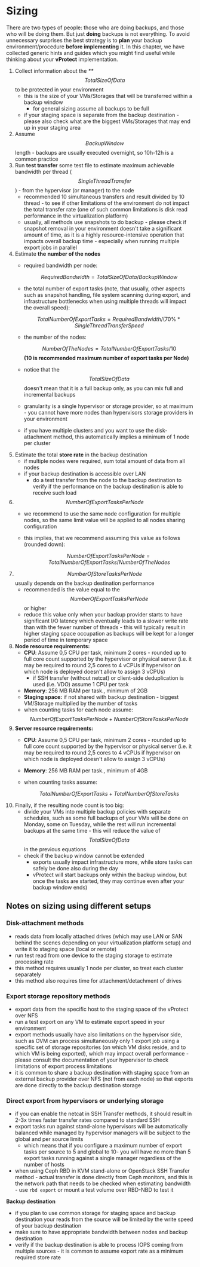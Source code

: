 # Sizing

There are two types of people: those who are doing backups, and those who will be doing them. But just **doing** backups is not everything. To avoid unnecessary surprises the best strategy is to **plan** your backup environment/procedure **before implementing** it. In this chapter, we have collected generic hints and guides which you might find useful while thinking about your **vProtect** implementation.

1. Collect information about the _\*\*_$$TotalSizeOfData$$ to be protected in your environment
   * this is the size of your VMs/Storages that will be transferred within a backup window
     * for general sizing assume all backups to be full
   * if your staging space is separate from the backup destination - please also check what are the biggest VMs/Storages that may end up in your staging area 
2. Assume $$BackupWindow$$ length - backups are usually executed overnight, so 10h-12h is a common practice
3. Run **test transfer** some test file to estimate maximum achievable bandwidth per thread  \($$SingleThreadTransfer$$\) - from the hypervisor \(or manager\) to the node
   * recommended 10 simultaneous transfers and result divided by 10 thread - to see if other limitations of the environment do not impact the total transfer rate \(one of such common limitations is disk read performance in the virtualization platform\)
   * usually, all methods use snapshots to do backup - please check if snapshot removal in your environment doesn't take a significant amount of time, as it is a highly resource-intensive operation that impacts overall backup time - especially when running multiple export jobs in parallel
4. Estimate **the** **number of the nodes**
   * required bandwidth per node:

     $$RequiredBandwidth=TotalSizeOfData / BackupWindow$$

   * the total number of export tasks \(note, that usually, other aspects such as snapshot handling, file system scanning during export, and infrastructure bottlenecks when using multiple threads will impact the overall speed\):

     $$TotalNumberOfExportTasks = RequiredBandwidth/(70\%*SingleThreadTransferSpeed$$

   * the number of the nodes:

     $$NumberOfTheNodes=TotalNumberOfExportTasks/10$$ **\(10 is recommended maximum number of export tasks per Node\)**

   * notice that the $$TotalSizeOfData$$ doesn't mean that it is a full backup only, as you can mix full and incremental backups
   * granularity is a single hypervisor or storage provider, so at maximum - you cannot have more nodes than hypervisors storage providers in your environment
   * if you have multiple clusters and you want to use the disk-attachment method, this automatically implies a minimum of 1 node per cluster
5. Estimate the total **store rate** in the backup destination
   * if multiple nodes were required, sum total amount of data from all nodes
   * if your backup destination is accessible over LAN
     * do a test transfer from the node to the backup destination to verify if the performance on the backup destination is able to receive such load
6. $$NumberOfExportTasksPerNode$$
   * we recommend to use the same node configuration for multiple nodes, so the same limit value will be applied to all nodes sharing configuration
   * this implies, that we recommend assuming this value as follows \(rounded down\):

     $$NumberOfExportTasksPerNode=TotalNumberOfExportTasks/NumberOfTheNodes$$
7. $$NumberOfStoreTasksPerNode$$ usually depends on the backup destination performance
   * recommended is the value equal to the $$NumberOfExportTasksPerNode$$ or higher
   * reduce this value only when your backup provider starts to have significant I/O latency which eventually leads to a slower write rate than with the fewer number of threads - this will typically result in higher staging space occupation as backups will be kept for a longer period of time in temporary space
8. **Node resource requirements:**
   * **CPU**: Assume 0,5 CPU per task, minimum 2 cores - rounded up to full core count supported by the hypervisor or physical server \(i.e. it may be required to round 2,5 cores to 4 vCPUs if hypervisor on which node is deployed doesn't allow to assign 3 vCPUs\)
     * if SSH transfer \(without netcat\) or client-side deduplication is used \(i.e. VDO\) assume 1 CPU per task
   * **Memory**: 256 MB RAM per task., minimum of 2GB
   * **Staging space:** if not shared with backup destination - biggest VM/Storage multiplied by the number of tasks
   * when counting tasks for each node assume:$$NumberOfExportTasksPerNode+NumberOfStoreTasksPerNode$$ 
9. **Server resource requirements:**
   * **CPU**: Assume 0,5 CPU per task, minimum 2 cores - rounded up to full core count supported by the hypervisor or physical server \(i.e. it may be required to round 2,5 cores to 4 vCPUs if hypervisor on which node is deployed doesn't allow to assign 3 vCPUs\)
   * **Memory**: 256 MB RAM per task., minimum of 4GB
   * when counting tasks assume:

     $$TotalNumberOfExportTasks+TotalNumberOfStoreTasks$$
10. Finally, if the resulting node count is too big:
    * divide your VMs into multiple backup policies with separate schedules, such as some full backups of your VMs will be done on Monday,  some on Tuesday, while the rest will run incremental backups at the same time - this will reduce the value of $$TotalSizeOfData$$ in the previous equations
    * check if the backup window cannot be extended
      * exports usually impact infrastructure more, while store tasks can safely be done also during the day 
      * vProtect will start backups only within the backup window, but once the tasks are started, they may continue even after your backup window ends\)

## Notes on sizing using different setups

### **Disk-attachment methods**

* reads data from locally attached drives \(which may use LAN or SAN behind the scenes depending on your virtualization platform setup\) and write it to staging space \(local or remote\)
* run test read from one device to the staging storage to estimate processing rate
* this method requires usually 1 node per cluster, so treat each cluster separately
* this method also requires time for attachment/detachment of drives

### **Export storage repository methods**

* export data from the specific host to the staging space of the vProtect over NFS
* run a test export on any VM to estimate export speed in your environment
* export methods usually have also limitations on the hypervisor side, such as OVM can process simultaneously only 1 export job using a specific set of storage repositories \(on which VM disks reside, and to which VM is being exported\), which may impact overall performance - please consult the documentation of your hypervisor to check limitations of export process limitations
* it is common to share a backup destination with staging space from an external backup provider over NFS \(not from each node\) so that exports are done directly to the backup destination storage

### Direct export from hypervisors or underlying storage

* if you can enable the netcat in SSH Transfer methods, it should result in 2-3x times faster transfer rates compared to standard SSH
* export tasks run against stand-alone hypervisors will be automatically balanced while managed by hypervisor managers will be subject to the global and per source limits
  * which means that if you configure a maximum number of export tasks per source to 5 and global to 10- you will have no more than 5 export tasks running against a single manager regardless of the number of hosts
* when using Ceph RBD in KVM stand-alone or OpenStack SSH Transfer method - actual transfer is done directly from Ceph monitors, and this is the network path that needs to be checked when estimating bandwidth - use `rbd export` or mount a test volume over RBD-NBD to test it

**Backup destination**

* if you plan to use common storage for staging space and backup destination your reads from the source will be limited by the write speed of your backup destination 
* make sure to have appropriate bandwidth between nodes and backup destination
* verify if the backup destination is able to process IOPS coming from multiple sources - it is common to assume export rate as a minimum required store rate

